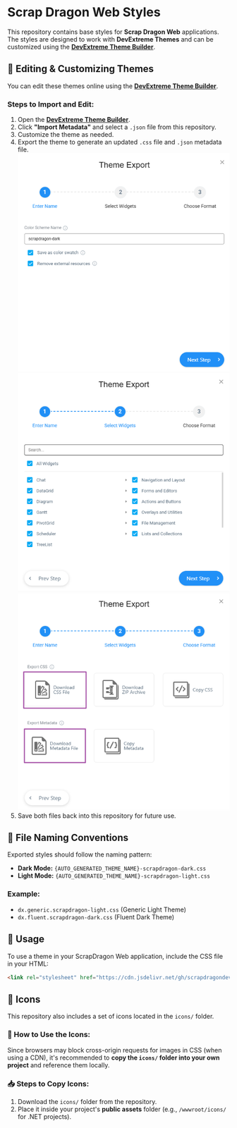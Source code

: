 # Scrap Dragon Web Styles

This repository contains base styles for **Scrap Dragon Web** applications. The styles are designed to work with **DevExtreme Themes** and can be customized using the **[DevExtreme Theme Builder](https://devexpress.github.io/ThemeBuilder/)**.

## 🎨 Editing & Customizing Themes
You can edit these themes online using the **[DevExtreme Theme Builder](https://devexpress.github.io/ThemeBuilder/)**.

### Steps to Import and Edit:
1. Open the **[DevExtreme Theme Builder](https://devexpress.github.io/ThemeBuilder/)**.
2. Click **"Import Metadata"** and select a `.json` file from this repository.
3. Customize the theme as needed.
4. Export the theme to generate an updated `.css` file and `.json` metadata file.
![Export - Enter Name](./.images/export-enter-name.png)
![Export - Select Widgets](./.images/export-select-widgets.png)
![Export -Choose Format](./.images/export-choose-format.png)
6. Save both files back into this repository for future use.

## 📁 File Naming Conventions
Exported styles should follow the naming pattern:
- **Dark Mode:** `{AUTO_GENERATED_THEME_NAME}-scrapdragon-dark.css`
- **Light Mode:** `{AUTO_GENERATED_THEME_NAME}-scrapdragon-light.css`

### Example:
- `dx.generic.scrapdragon-light.css` (Generic Light Theme)
- `dx.fluent.scrapdragon-dark.css` (Fluent Dark Theme)

## 📌 Usage
To use a theme in your ScrapDragon Web application, include the CSS file in your HTML:
```html
<link rel="stylesheet" href="https://cdn.jsdelivr.net/gh/scrapdragondev/ScrapDragon.Web.Styles@main/css/dx.fluent.scrapdragon-dark.css">
```

## 📂 Icons
This repository also includes a set of icons located in the `icons/` folder.

### 🔹 How to Use the Icons:
Since browsers may block cross-origin requests for images in CSS (when using a CDN), it's recommended to **copy the `icons/` folder into your own project** and reference them locally.

### 📥 Steps to Copy Icons:
1. Download the `icons/` folder from the repository.
2. Place it inside your project's **public assets** folder (e.g., `/wwwroot/icons/` for .NET projects).
